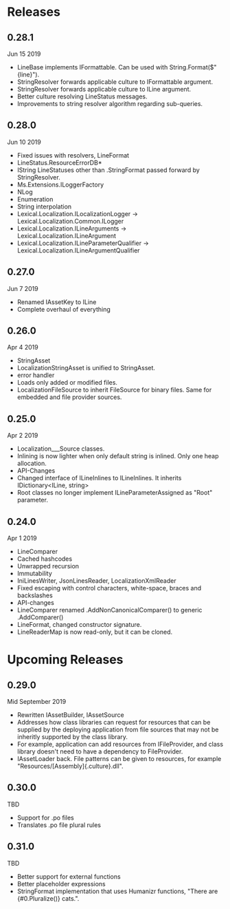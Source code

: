 ﻿# Releases
## 0.28.1
Jun 15 2019
* LineBase implements IFormattable. Can be used with String.Format($"{line}").
* StringResolver forwards applicable culture to IFormattable argument.
* StringResolver forwards applicable culture to ILine argument.
* Better culture resolving LineStatus messages.
* Improvements to string resolver algorithm regarding sub-queries.

## 0.28.0
Jun 10 2019
* Fixed issues with resolvers, LineFormat
* LineStatus.ResourceErrorDB*
* IString LineStatuses other than .StringFormat passed forward by StringResolver.
* Ms.Extensions.ILoggerFactory
* NLog
* Enumeration
* String interpolation
* Lexical.Localization.ILocalizationLogger -> Lexical.Localization.Common.ILogger
* Lexical.Localization.ILineArguments -> Lexical.Localization.ILineArgument
* Lexical.Localization.ILineParameterQualifier -> Lexical.Localization.ILineArgumentQualifier

## 0.27.0
Jun 7 2019
* Renamed IAssetKey to ILine
* Complete overhaul of everything

## 0.26.0
Apr 4 2019
* StringAsset 
 * LocalizationStringAsset is unified to StringAsset.
 * error handler
 * Loads only added or modified files.
* LocalizationFileSource to inherit FileSource for binary files. Same for embedded and file provider sources.

## 0.25.0
Apr 2 2019
* Localization___Source classes.
* Inlining is now lighter when only default string is inlined. Only one heap allocation.
* API-Changes
 * Changed interface of ILineInlines to ILineInlines. It inherits IDictionary<ILine, string>
 * Root classes no longer implement ILineParameterAssigned as "Root" parameter.

## 0.24.0 
Apr 1 2019
* LineComparer
 * Cached hashcodes
 * Unwrapped recursion
 * Immutability
* IniLinesWriter, JsonLinesReader, LocalizationXmlReader
 * Fixed escaping with control characters, white-space, braces and backslashes
* API-changes
 * LineComparer renamed .AddNonCanonicalComparer() to generic .AddComparer()
 * LineFormat, changed constructor signature.
 * LineReaderMap is now read-only, but it can be cloned.

# Upcoming Releases

## 0.29.0
Mid September 2019
* Rewritten IAssetBuilder, IAssetSource
 * Addresses how class libraries can request for resources that can be supplied by the deploying application from file sources that may not be inheritly supported by the class library. 
 * For example, application can add resources from IFileProvider, and class library doesn't need to have a dependency to FileProvider.
 * IAssetLoader back. File patterns can be given to resources, for example "Resources/[Assembly]{.culture}.dll".

## 0.30.0
TBD
 * Support for .po files
  * Translates .po file plural rules

## 0.31.0
TBD
* Better support for external functions
 * Better placeholder expressions
* StringFormat implementation that uses Humanizr functions, "There are {#0.Pluralize()} cats.".



